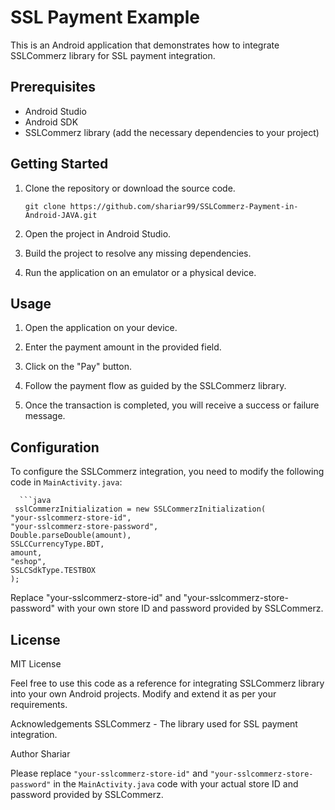 # SSL Payment Example

This is an Android application that demonstrates how to integrate SSLCommerz library for SSL payment integration.

## Prerequisites

- Android Studio
- Android SDK
- SSLCommerz library (add the necessary dependencies to your project)

## Getting Started

1. Clone the repository or download the source code.

   ```shell
   git clone https://github.com/shariar99/SSLCommerz-Payment-in-Android-JAVA.git

2. Open the project in Android Studio.

3. Build the project to resolve any missing dependencies.

4. Run the application on an emulator or a physical device.

## Usage

1. Open the application on your device.

2. Enter the payment amount in the provided field.

3. Click on the "Pay" button.

4. Follow the payment flow as guided by the SSLCommerz library.

5. Once the transaction is completed, you will receive a success or failure message.

## Configuration

To configure the SSLCommerz integration, you need to modify the following code in `MainActivity.java`:

      ```java
     sslCommerzInitialization = new SSLCommerzInitialization(
    "your-sslcommerz-store-id",
    "your-sslcommerz-store-password",
    Double.parseDouble(amount),
    SSLCCurrencyType.BDT,
    amount,
    "eshop",
    SSLCSdkType.TESTBOX
    );

Replace "your-sslcommerz-store-id" and "your-sslcommerz-store-password" with your own store ID and password provided by SSLCommerz.

## License
MIT License

Feel free to use this code as a reference for integrating SSLCommerz library into your own Android projects. Modify and extend it as per your requirements.

Acknowledgements
SSLCommerz - The library used for SSL payment integration.

Author
Shariar 

Please replace `"your-sslcommerz-store-id"` and `"your-sslcommerz-store-password"` in the `MainActivity.java` code with your actual store ID and password provided by SSLCommerz.



